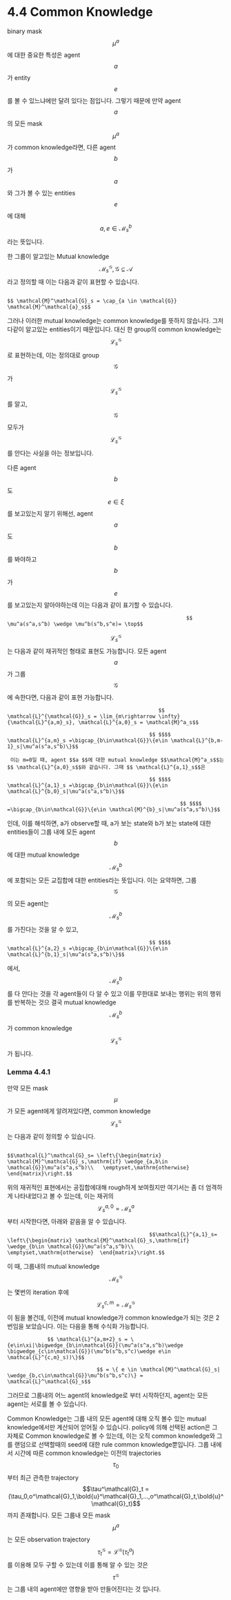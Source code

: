 # 4.4 Common Knowledge

binary mask $$\mu^a$$에 대한 중요한 특성은 agent$$a$$가 entity $$e$$를 볼 수 있느냐에만 달려 있다는 점입니다. 그렇기 때문에 만약 agent $$a$$의 모든 mask $$\mu^a$$가 common knowledge라면, 다른 agent $$ b$$가 $$ a$$와 그가 볼 수 있는 entities $$ e$$에 대해  $$ a,e \in \mathcal{M}^b_s$$라는 뜻입니다.

한 그룹이 알고있는 Mutual knowledge $$\mathcal{M}^\mathcal{G}_s ,\mathcal{G}\subseteq \mathcal{A}$$라고 정의할 때 이는 다음과 같이 표현할 수 있습니다.

                                                                           $$ \mathcal{M}^\mathcal{G}_s = \cap_{a \in \mathcal{G}} \mathcal{M}^\mathcal{a}_s$$

그러나 이러한 mutual knowledge는 common knowledge를 뜻하지 않습니다. 그저 다같이 알고있는 entities이기 때문입니다. 대신 한 group의 common knowledge는 $$\mathcal{L}^\mathcal{G}_s$$로 표현하는데, 이는 정의대로 group $$ \mathcal{G}$$가 $$\mathcal{L}^\mathcal{G}_s$$를 알고, $$ \mathcal{G}$$모두가 $$\mathcal{L}^\mathcal{G}_s$$를 안다는 사실을 아는 정보입니다.

 다른 agent $$ b$$도 $$e \in\xi $$를 보고있는지 알기 위해선, agent $$ a$$도 $$ b$$를 봐야하고 $$ b$$가 $$e$$를 보고있는지 알아야하는데 이는 다음과 같이 표기할 수 있습니다. 

                                                              $$ \mu^a(s^a,s^b) \wedge \mu^b(s^b,s^e)= \top$$

$$\mathcal{L}^\mathcal{G}_s$$는 다음과 같이 재귀적인 형태로 표현도 가능합니다. 모든 agent $$ a $$가 그룹 $$\mathcal{G}$$에 속한다면, 다음과 같이 표현 가능합니다.

                                                     $$ \mathcal{L}^{\mathcal{G}}_s = \lim_{m\rightarrow \infty}{\mathcal{L}^{a,m}_s}, \mathcal{L}^{a,0}_s = \mathcal{M}^a_s$$

                                                  $$ $$$$ \mathcal{L}^{a,m}_s =\bigcap_{b\in\mathcal{G}}\{e\in \mathcal{L}^{b,m-1}_s|\mu^a(s^a,s^b)\}$$

     이는 m=0일 때, agent $$a $$에 대한 mutual knowledge $$\mathcal{M}^a_s$$는 $$ \mathcal{L}^{a,0}_s$$와 같습니다. 그때 $$ \mathcal{L}^{a,1}_s$$은 

                                                  $$ $$$$ \mathcal{L}^{a,1}_s =\bigcap_{b\in\mathcal{G}}\{e\in \mathcal{L}^{b,0}_s|\mu^a(s^a,s^b)\}$$

                                                            $$ $$$$  =\bigcap_{b\in\mathcal{G}}\{e\in \mathcal{M}^{b}_s|\mu^a(s^a,s^b)\}$$

인데, 이를 해석하면, a가 observe할 때, a가 보는 state와 b가 보는 state에 대한 entities들이  그룹 내에 모든 agent $$b$$에 대한 mutual knowledge $$\mathcal{M}^b_s$$에 포함되는 모든 교집합에 대한 entities라는 뜻입니다. 이는 요약하면, 그룹 $$\mathcal{G}$$의 모든 agent는 $$\mathcal{M}^b_s$$를 가진다는 것을 알 수 있고, 

                                                  $$ $$$$ \mathcal{L}^{a,2}_s =\bigcap_{b\in\mathcal{G}}\{e\in \mathcal{L}^{b,1}_s|\mu^a(s^a,s^b)\}$$

에서, $$\mathcal{M}^b_s$$를 다 안다는 것을 각 agent들이 다 알 수 있고 이를 무한대로 보내는 행위는 위의 행위를 반복하는 것으 결국 mutual knowledge$$\mathcal{M}^b_s$$가 common knowledge$$\mathcal{L}^\mathcal{G}_s$$가 됩니다. 

### Lemma 4.4.1

만약 모든 mask $$\mu$$가 모든 agent에게 알려져있다면, common knowledge $$\mathcal{L}^\mathcal{G}_s$$는 다음과 같이 정의할 수 있습니다.

                                                       $$\mathcal{L}^\mathcal{G}_s= \left\{\begin{matrix} \mathcal{M}^\mathcal{G}_s,\mathrm{if} \wedge_{a,b\in \mathcal{G}}\mu^a(s^a,s^b)\\   \emptyset,\mathrm{otherwise}  \end{matrix}\right.$$

위의 재귀적인 표현에서는 공집합에대해 rough하게 보여줬지만 여기서는 좀 더 엄격하게 나타내었다고 볼 수 있는데, 이는 재귀의 $$\mathcal{L}^{a,0}_s = \mathcal{M}^a_s$$부터 시작한다면, 아래와 같음을 알 수 있습니다.

                                                  $$\mathcal{L}^{a,1}_s= \left\{\begin{matrix} \mathcal{M}^\mathcal{G}_s,\mathrm{if} \wedge_{b\in \mathcal{G}}\mu^a(s^a,s^b)\\   \emptyset,\mathrm{otherwise}  \end{matrix}\right.$$

이 때, 그룹내의 mutual knowledge$$\mathcal{M}^{\mathcal{G}}_s$$는 몇번의 iteration 후에 $$ \mathcal{L}^{c,m}_s = \mathcal{M}^{\mathcal{G}}_s$$이 됨을 볼건데, 이전에 mutual knowledge가 common knowledge가 되는 것은 2번임을 보았습니다. 이는 다음을 통해 수식화 가능합니다.

                 $$ \mathcal{L}^{a,m+2}_s = \{e\in\xi|\bigwedge_{b\in\mathcal{G}}(\mu^a(s^a,s^b)\wedge \bigwedge_{c\in\mathcal{G}}(\mu^b(s^b,s^c)\wedge e\in \mathcal{L}^{c,m}_s))\}$$

                                 $$ = \{ e \in \mathcal{M}^\mathcal{G}_s|  \wedge_{b,c\in\mathcal{G}}\mu^b(s^b,s^c)\} = \mathcal{L}^\mathcal{G}_s$$

그러므로 그룹내의 어느 agent의 knowledge로 부터 시작하던지, agent는 모든 agent는 서로를 볼 수 있습니다.

Common Knowledge는 그룹 내의 모든 agent에 대해 오직 볼수 있는 mutual knowledge에서만 계산되어 얻어질 수 있습니다. policy에 의해 선택된 action은 그 자체로 Common knowledge로 볼 수 있는데, 이는 오직 common knowledge와 그를 랜덤으로 선택할때의 seed에 대한 rule common knowledge뿐입니다. 그룹 내에서 시간에 따른 common knowledge는 이전의 trajectories $$ \tau_0$$부터 최근 관측한 trajectory $$\tau^\mathcal{G}_t = (\tau_0,o^\mathcal{G}_1,\bold{u}^\mathcal{G}_1,...,o^\mathcal{G}_t,\bold{u}^\mathcal{G}_t)$$까지 존재합니다. 모든 그룹내 모든 mask $$ \mu^a$$는 모든 observation trajectory$$\tau^{\mathcal{G}}_t = \mathcal{L}^\mathcal{G}(\tau^a_t)$$ 를 이용해 모두 구할 수 있는데 이를 통해 알 수 있는 것은 $$ \tau ^\mathcal{G}$$는 그룹 내의 agent에만 영향을 받아 만들어진다는 것 입니다.

